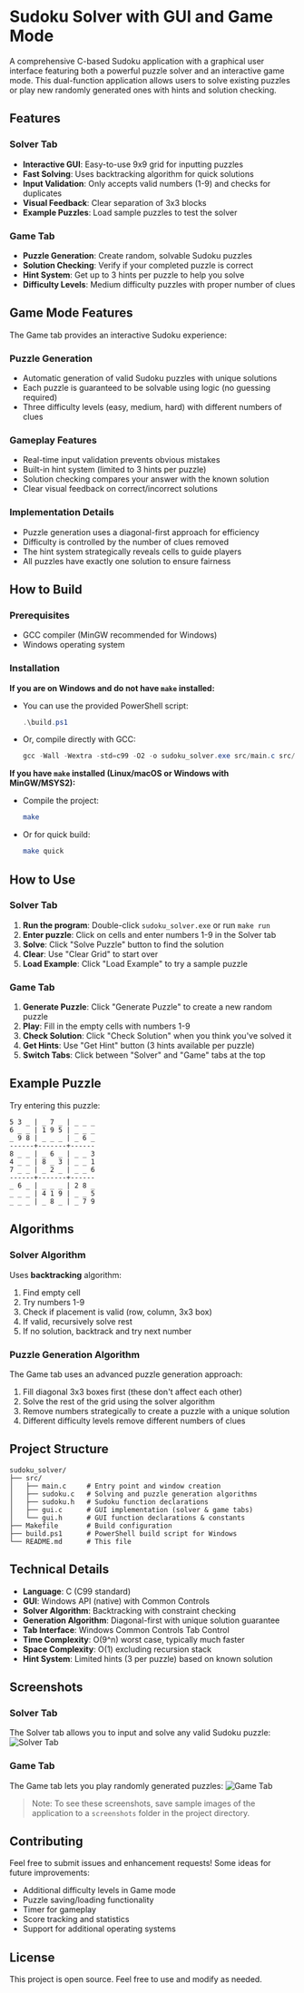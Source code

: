# Sudoku Solver with GUI and Game Mode

A comprehensive C-based Sudoku application with a graphical user interface featuring both a powerful puzzle solver and an interactive game mode. This dual-function application allows users to solve existing puzzles or play new randomly generated ones with hints and solution checking.

## Features

### Solver Tab
- **Interactive GUI**: Easy-to-use 9x9 grid for inputting puzzles
- **Fast Solving**: Uses backtracking algorithm for quick solutions
- **Input Validation**: Only accepts valid numbers (1-9) and checks for duplicates
- **Visual Feedback**: Clear separation of 3x3 blocks
- **Example Puzzles**: Load sample puzzles to test the solver

### Game Tab
- **Puzzle Generation**: Create random, solvable Sudoku puzzles
- **Solution Checking**: Verify if your completed puzzle is correct
- **Hint System**: Get up to 3 hints per puzzle to help you solve
- **Difficulty Levels**: Medium difficulty puzzles with proper number of clues

## Game Mode Features

The Game tab provides an interactive Sudoku experience:

### Puzzle Generation
- Automatic generation of valid Sudoku puzzles with unique solutions
- Each puzzle is guaranteed to be solvable using logic (no guessing required)
- Three difficulty levels (easy, medium, hard) with different numbers of clues

### Gameplay Features
- Real-time input validation prevents obvious mistakes
- Built-in hint system (limited to 3 hints per puzzle)
- Solution checking compares your answer with the known solution
- Clear visual feedback on correct/incorrect solutions

### Implementation Details
- Puzzle generation uses a diagonal-first approach for efficiency
- Difficulty is controlled by the number of clues removed
- The hint system strategically reveals cells to guide players
- All puzzles have exactly one solution to ensure fairness

## How to Build

### Prerequisites
- GCC compiler (MinGW recommended for Windows)
- Windows operating system

### Installation

**If you are on Windows and do not have `make` installed:**
- You can use the provided PowerShell script:
  ```powershell
  .\build.ps1
  ```
- Or, compile directly with GCC:
  ```powershell
  gcc -Wall -Wextra -std=c99 -O2 -o sudoku_solver.exe src/main.c src/sudoku.c src/gui.c -lgdi32 -luser32 -lkernel32 -lcomctl32
  ```

**If you have `make` installed (Linux/macOS or Windows with MinGW/MSYS2):**
- Compile the project:
  ```sh
  make
  ```
- Or for quick build:
  ```sh
  make quick
  ```

## How to Use

### Solver Tab
1. **Run the program**: Double-click `sudoku_solver.exe` or run `make run`
2. **Enter puzzle**: Click on cells and enter numbers 1-9 in the Solver tab
3. **Solve**: Click "Solve Puzzle" button to find the solution
4. **Clear**: Use "Clear Grid" to start over
5. **Load Example**: Click "Load Example" to try a sample puzzle

### Game Tab  
1. **Generate Puzzle**: Click "Generate Puzzle" to create a new random puzzle
2. **Play**: Fill in the empty cells with numbers 1-9
3. **Check Solution**: Click "Check Solution" when you think you've solved it
4. **Get Hints**: Use "Get Hint" button (3 hints available per puzzle)
5. **Switch Tabs**: Click between "Solver" and "Game" tabs at the top

## Example Puzzle

Try entering this puzzle:
```
5 3 _ | _ 7 _ | _ _ _
6 _ _ | 1 9 5 | _ _ _
_ 9 8 | _ _ _ | _ 6 _
------+-------+------
8 _ _ | _ 6 _ | _ _ 3
4 _ _ | 8 _ 3 | _ _ 1
7 _ _ | _ 2 _ | _ _ 6
------+-------+------
_ 6 _ | _ _ _ | 2 8 _
_ _ _ | 4 1 9 | _ _ 5
_ _ _ | _ 8 _ | _ 7 9
```

## Algorithms

### Solver Algorithm
Uses **backtracking** algorithm:
1. Find empty cell
2. Try numbers 1-9
3. Check if placement is valid (row, column, 3x3 box)
4. If valid, recursively solve rest
5. If no solution, backtrack and try next number

### Puzzle Generation Algorithm
The Game tab uses an advanced puzzle generation approach:
1. Fill diagonal 3x3 boxes first (these don't affect each other)
2. Solve the rest of the grid using the solver algorithm
3. Remove numbers strategically to create a puzzle with a unique solution
4. Different difficulty levels remove different numbers of clues

## Project Structure

```
sudoku_solver/
├── src/
│   ├── main.c     # Entry point and window creation
│   ├── sudoku.c   # Solving and puzzle generation algorithms
│   ├── sudoku.h   # Sudoku function declarations
│   ├── gui.c      # GUI implementation (solver & game tabs)
│   └── gui.h      # GUI function declarations & constants
├── Makefile       # Build configuration
├── build.ps1      # PowerShell build script for Windows
└── README.md      # This file
```

## Technical Details

- **Language**: C (C99 standard)
- **GUI**: Windows API (native) with Common Controls
- **Solver Algorithm**: Backtracking with constraint checking
- **Generation Algorithm**: Diagonal-first with unique solution guarantee
- **Tab Interface**: Windows Common Controls Tab Control
- **Time Complexity**: O(9^n) worst case, typically much faster
- **Space Complexity**: O(1) excluding recursion stack
- **Hint System**: Limited hints (3 per puzzle) based on known solution

## Screenshots

### Solver Tab
The Solver tab allows you to input and solve any valid Sudoku puzzle:
![Solver Tab](screenshots/solver_tab.png)

### Game Tab
The Game tab lets you play randomly generated puzzles:
![Game Tab](screenshots/game_tab.png)

> Note: To see these screenshots, save sample images of the application to a `screenshots` folder in the project directory.

## Contributing

Feel free to submit issues and enhancement requests! Some ideas for future improvements:

- Additional difficulty levels in Game mode
- Puzzle saving/loading functionality
- Timer for gameplay
- Score tracking and statistics
- Support for additional operating systems

## License

This project is open source. Feel free to use and modify as needed.
